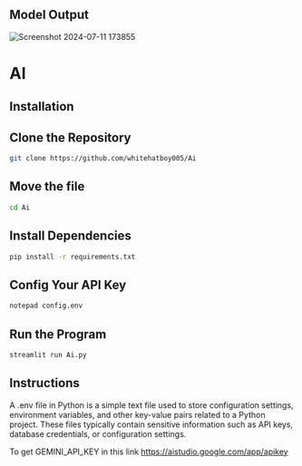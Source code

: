 ## Model Output

![Screenshot 2024-07-11 173855](https://github.com/whitehatboy005/Ai/assets/147156726/042b5ad2-286e-4743-a921-bbe0e7b06203)

# AI
## Installation
## Clone the Repository
```bash
git clone https://github.com/whitehatboy005/Ai
```
## Move the file
```bash
cd Ai
```
## Install Dependencies
```bash
pip install -r requirements.txt
```
## Config Your API Key
```bash
notepad config.env
```
## Run the Program
```bash
streamlit run Ai.py
```
## Instructions

A .env file in Python is a simple text file used to store configuration settings, environment variables, and other key-value pairs related to a Python project. These files typically contain sensitive information such as API keys, database credentials, or configuration settings.

To get GEMINI_API_KEY in this link https://aistudio.google.com/app/apikey
